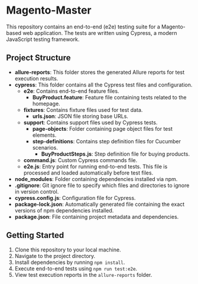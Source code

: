 # Magento-Master

This repository contains an end-to-end (e2e) testing suite for a Magento-based web application. The tests are written using Cypress, a modern JavaScript testing framework.

## Project Structure

- **allure-reports**: This folder stores the generated Allure reports for test execution results.
- **cypress**: This folder contains all the Cypress test files and configuration.
  - **e2e**: Contains end-to-end feature files.
    - **BuyProduct.feature**: Feature file containing tests related to the homepage.
  - **fixtures**: Contains fixture files used for test data.
    - **urls.json**: JSON file storing base URLs.
  - **support**: Contains support files used by Cypress tests.
    - **page-objects**: Folder containing page object files for test elements.
    - **step-definitions**: Contains step definition files for Cucumber scenarios.
        - **BuyProductSteps.js**: Step definition file for buying products.
  - **command.js**: Custom Cypress commands file.
  - **e2e.js**: Entry point for running end-to-end tests. This file is processed and loaded automatically before test files. 
- **node_modules**: Folder containing dependencies installed via npm.
- **.gitignore**: Git ignore file to specify which files and directories to ignore in version control.
- **cypress.config.js**: Configuration file for Cypress.
- **package-lock.json**: Automatically generated file containing the exact versions of npm dependencies installed.
- **package.json**: File containing project metadata and dependencies.

## Getting Started

1. Clone this repository to your local machine.
2. Navigate to the project directory.
3. Install dependencies by running `npm install`.
4. Execute end-to-end tests using `npm run test:e2e`.
5. View test execution reports in the `allure-reports` folder.
